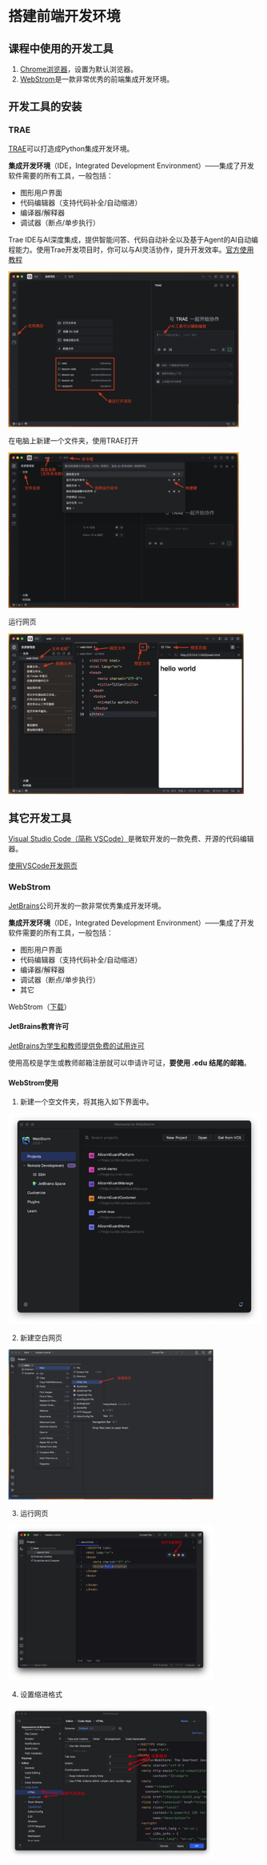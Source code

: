 # 搭建前端开发环境

## 课程中使用的开发工具

1. [Chrome浏览器](https://www.google.cn/intl/zh-CN/chrome/?)，设置为默认浏览器。
2. [WebStrom](https://www.jetbrains.com.cn/webstorm/)是一款非常优秀的前端集成开发环境。

## 开发工具的安装

### TRAE

[TRAE](https://www.trae.com.cn/)可以打造成Python集成开发环境。

**集成开发环境**（IDE，Integrated Development Environment）——集成了开发软件需要的所有工具，一般包括：

* 图形用户界面
* 代码编辑器（支持代码补全/自动缩进）
* 编译器/解释器
* 调试器（断点/单步执行）

Trae IDE与AI深度集成，提供智能问答、代码自动补全以及基于Agent的AI自动编程能力。使用Trae开发项目时，你可以与AI灵活协作，提升开发效率。[官方使用教程](https://docs.trae.com.cn/ide/what-is-trae?_lang=zh)

<img src="../../images/a-introduce/Xnip2025-08-05_22-41-50.jpg" style="zoom:45%;" />

在电脑上新建一个文件夹，使用TRAE打开

<img src="../../images/a-introduce/Xnip2025-08-05_23-00-59.jpg" style="zoom:45%;" />

运行网页

<img src="../../images/a-introduce/Xnip2025-08-05_23-10-07.jpg" style="zoom:46%;" />

## 其它开发工具

[Visual Studio Code（简称 VSCode）](https://code.visualstudio.com/)是微软开发的一款免费、开源的代码编辑器。

[使用VSCode开发网页](https://zhuanlan.zhihu.com/p/528268173)

### WebStrom

[ JetBrains](https://www.jetbrains.com.cn/)公司开发的一款非常优秀集成开发环境。

**集成开发环境**（IDE，Integrated Development Environment）——集成了开发软件需要的所有工具，一般包括：

* 图形用户界面
* 代码编辑器（支持代码补全/自动缩进）
* 编译器/解释器
* 调试器（断点/单步执行）
* 其它

WebStrom（[下载](https://www.jetbrains.com.cn/webstorm/download/#section=mac)）

#### JetBrains教育许可

[JetBrains为学生和教师提供免费的试用许可](https://www.jetbrains.com.cn/community/education/#students/)

使用高校是学生或教师邮箱注册就可以申请许可证，**要使用 .edu 结尾的邮箱**。

#### WebStrom使用

1. 新建一个空文件夹，将其拖入如下界面中。

<img src="https://raw.githubusercontent.com/hughxusu/lesson-web/develop/images/a-introduce/pPgS20x.jpg" style="zoom:80%;" />

2. 新建空白网页

<img src="https://raw.githubusercontent.com/hughxusu/lesson-web/develop/images/a-introduce/pPgSR76.jpg" style="zoom: 40%;" />

3. 运行网页

<img src="https://raw.githubusercontent.com/hughxusu/lesson-web/develop/images/a-introduce/pPgS4hD.jpg" style="zoom:40%;" />

4. 设置缩进格式

<img src="https://raw.githubusercontent.com/hughxusu/lesson-web/develop/images/a-introduce/pP4tN3n.jpg" style="zoom:40%;" />
